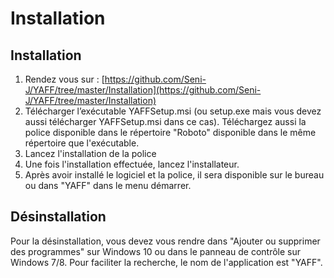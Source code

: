 # Installation

## Installation

1. Rendez vous sur : [https://github.com/Seni-J/YAFF/tree/master/Installation](https://github.com/Seni-J/YAFF/tree/master/Installation)
2. Télécharger l’exécutable YAFFSetup.msi \(ou setup.exe mais vous devez aussi télécharger YAFFSetup.msi dans ce cas\). Téléchargez aussi la police disponible dans le répertoire "Roboto" disponible dans le même répertoire que l'exécutable.
3. Lancez l'installation de la police
4. Une fois l'installation effectuée, lancez l'installateur.
5. Après avoir installé le logiciel et la police, il sera disponible sur le bureau ou dans "YAFF" dans le menu démarrer.

## Désinstallation

Pour la désinstallation, vous devez vous rendre dans "Ajouter ou supprimer des programmes" sur Windows 10 ou dans le panneau de contrôle sur Windows 7/8. Pour faciliter la recherche, le nom de l'application est "YAFF".

